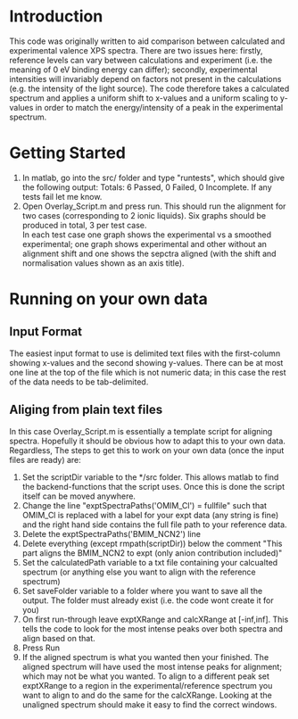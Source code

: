 # Introduction
This code was originally written to aid comparison between calculated and experimental valence XPS spectra. There are two issues here: firstly, reference levels can vary between calculations and experiment (i.e. the meaning of 0 eV binding energy can differ); secondly, experimental intensities will invariably depend on factors not present in the calculations (e.g. the intensity of the light source). The code therefore takes a calculated spectrum and applies a uniform shift to x-values and a uniform scaling to y-values in order to match the energy/intensity of a peak in the experimental spectrum. 

# Getting Started
1) In matlab, go into the src/ folder and type "runtests", which should give the following output:
Totals:
   6 Passed, 0 Failed, 0 Incomplete.
If any tests fail let me know.
2) Open Overlay\_Script.m and press run. This should run the alignment for two cases (corresponding to 2 ionic liquids). Six graphs should be produced in total, 3 per test case.\
In each test case one graph shows the experimental vs a smoothed experimental; one graph shows experimental and other without an alignment shift and one shows the sepctra aligned (with the shift and 
normalisation values shown as an axis title).


# Running on your own data

## Input Format ##
The easiest input format to use is delimited text files with the first-column showing x-values and the second showing y-values. There can be at most one line at the top of the file 
which is not numeric data; in this case the rest of the data needs to be tab-delimited.

## Aliging from plain text files ##
In this case Overlay\_Script.m is essentially a template script for aligning spectra. Hopefully it should be obvious how to adapt this to your own data. 
Regardless, The steps to get this to work on your own data (once the input files are ready) are:

1) Set the scriptDir variable to the \*/src folder. This allows matlab to find the backend-functions that the script uses. Once this is done the script itself can be moved anywhere.
2) Change the line "exptSpectraPaths('OMIM\_Cl') = fullfile" such that OMIM\_Cl is replaced with a label for your expt data (any string is fine) and the right hand side contains
the full file path to your reference data.
3) Delete the exptSpectraPaths('BMIM\_NCN2') line
4) Delete everything (except rmpath(scriptDir)) below the comment "This part aligns the BMIM\_NCN2 to expt (only anion contribution included)"
5) Set the calculatedPath variable to a txt file containing your calcualted spectrum (or anything else you want to align with the reference spectrum)
6) Set saveFolder variable to a folder where you want to save all the output. The folder must already exist (i.e. the code wont create it for you)
7) On first run-through leave exptXRange and calcXRange at [-inf,inf]. This tells the code to look for the most intense peaks over both spectra and align based on that.
8) Press Run
9) If the aligned spectrum is what you wanted then your finished. The aligned spectrum will have used the most intense peaks for alignment; which may not be what you wanted. To align 
to a different peak set exptXRange to a region in the experimental/reference spectrum you want to align to and do the same for the calcXRange. Looking at the unaligned spectrum
should make it easy to find the correct windows.

